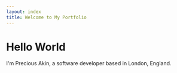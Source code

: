 ```yaml
---
layout: index
title: Welcome to My Portfolio
---
```

# Hello World
I'm Precious Akin, a software developer based in London, England.

